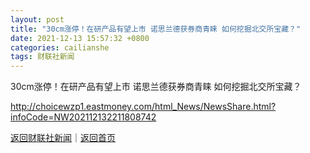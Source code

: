 ```yaml
---
layout: post
title: "30cm涨停！在研产品有望上市 诺思兰德获券商青睐 如何挖掘北交所宝藏？"
date: 2021-12-13 15:57:32 +0800
categories: cailianshe
tags: 财联社新闻
---
```

30cm涨停！在研产品有望上市 诺思兰德获券商青睐 如何挖掘北交所宝藏？


<http://choicewzp1.eastmoney.com/html_News/NewsShare.html?infoCode=NW202112132211808742>

[返回财联社新闻](//finews.withounder.com/cailianshe/)｜[返回首页](//finews.withounder.com/)